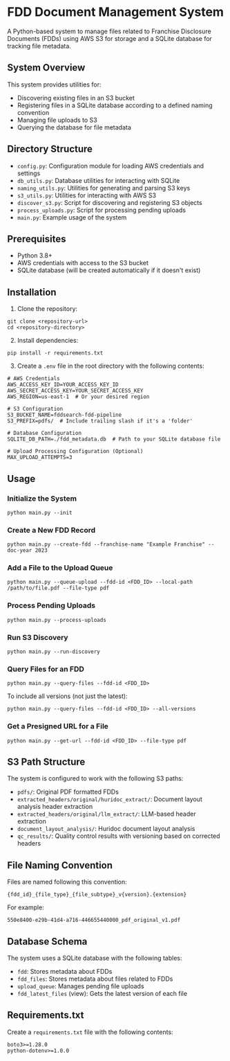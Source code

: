 # FDD Document Management System

A Python-based system to manage files related to Franchise Disclosure Documents (FDDs) using AWS S3 for storage and a SQLite database for tracking file metadata.

## System Overview

This system provides utilities for:
- Discovering existing files in an S3 bucket
- Registering files in a SQLite database according to a defined naming convention
- Managing file uploads to S3
- Querying the database for file metadata

## Directory Structure

- `config.py`: Configuration module for loading AWS credentials and settings
- `db_utils.py`: Database utilities for interacting with SQLite
- `naming_utils.py`: Utilities for generating and parsing S3 keys
- `s3_utils.py`: Utilities for interacting with AWS S3
- `discover_s3.py`: Script for discovering and registering S3 objects
- `process_uploads.py`: Script for processing pending uploads
- `main.py`: Example usage of the system

## Prerequisites

- Python 3.8+
- AWS credentials with access to the S3 bucket
- SQLite database (will be created automatically if it doesn't exist)

## Installation

1. Clone the repository:
```
git clone <repository-url>
cd <repository-directory>
```

2. Install dependencies:
```
pip install -r requirements.txt
```

3. Create a `.env` file in the root directory with the following contents:
```
# AWS Credentials
AWS_ACCESS_KEY_ID=YOUR_ACCESS_KEY_ID
AWS_SECRET_ACCESS_KEY=YOUR_SECRET_ACCESS_KEY
AWS_REGION=us-east-1  # Or your desired region

# S3 Configuration
S3_BUCKET_NAME=fddsearch-fdd-pipeline
S3_PREFIX=pdfs/  # Include trailing slash if it's a 'folder'

# Database Configuration
SQLITE_DB_PATH=./fdd_metadata.db  # Path to your SQLite database file

# Upload Processing Configuration (Optional)
MAX_UPLOAD_ATTEMPTS=3
```

## Usage

### Initialize the System

```
python main.py --init
```

### Create a New FDD Record

```
python main.py --create-fdd --franchise-name "Example Franchise" --doc-year 2023
```

### Add a File to the Upload Queue

```
python main.py --queue-upload --fdd-id <FDD_ID> --local-path /path/to/file.pdf --file-type pdf
```

### Process Pending Uploads

```
python main.py --process-uploads
```

### Run S3 Discovery

```
python main.py --run-discovery
```

### Query Files for an FDD

```
python main.py --query-files --fdd-id <FDD_ID>
```

To include all versions (not just the latest):

```
python main.py --query-files --fdd-id <FDD_ID> --all-versions
```

### Get a Presigned URL for a File

```
python main.py --get-url --fdd-id <FDD_ID> --file-type pdf
```

## S3 Path Structure

The system is configured to work with the following S3 paths:

- `pdfs/`: Original PDF formatted FDDs
- `extracted_headers/original/huridoc_extract/`: Document layout analysis header extraction
- `extracted_headers/original/llm_extract/`: LLM-based header extraction
- `document_layout_analysis/`: Huridoc document layout analysis
- `qc_results/`: Quality control results with versioning based on corrected headers

## File Naming Convention

Files are named following this convention:
```
{fdd_id}_{file_type}_{file_subtype}_v{version}.{extension}
```

For example:
```
550e8400-e29b-41d4-a716-446655440000_pdf_original_v1.pdf
```

## Database Schema

The system uses a SQLite database with the following tables:

- `fdd`: Stores metadata about FDDs
- `fdd_files`: Stores metadata about files related to FDDs
- `upload_queue`: Manages pending file uploads
- `fdd_latest_files` (view): Gets the latest version of each file

## Requirements.txt

Create a `requirements.txt` file with the following contents:

```
boto3>=1.28.0
python-dotenv>=1.0.0
``` 